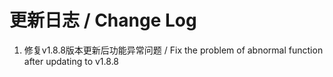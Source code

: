 # 更新日志 / Change Log

1. 修复v1.8.8版本更新后功能异常问题 / Fix the problem of abnormal function after updating to v1.8.8
